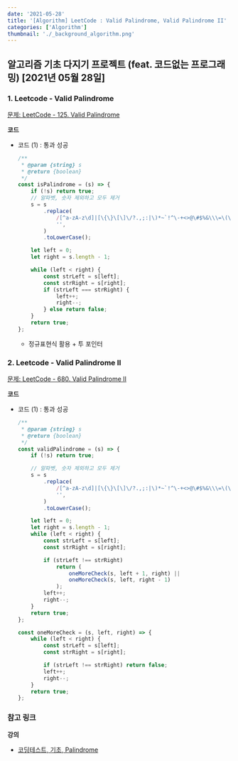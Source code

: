 ```yaml
---
date: '2021-05-28'
title: '[Algorithm] LeetCode : Valid Palindrome, Valid Palindrome II'
categories: ['Algorithm']
thumbnail: './_background_algorithm.png'
---
```


## 알고리즘 기초 다지기 프로젝트 (feat. 코드없는 프로그래밍) \[2021년 05월 28일\]

### **1.** Leetcode - Valid Palindrome

[문제: LeetCode - 125. Valid Palindrome](https://leetcode.com/problems/valid-palindrome/)

**코드**

-   코드 (1) : 통과 성공

    ```js
    /**
     * @param {string} s
     * @return {boolean}
     */
    const isPalindrome = (s) => {
        if (!s) return true;
        // 알파벳, 숫자 제외하고 모두 제거
        s = s
            .replace(
                /[^a-zA-z\d]|[\{\}\[\]\/?.,;:|\)*~`!^\-+<>@\#$%&\\\=\(\'\"\_]/g,
                '',
            )
            .toLowerCase();

        let left = 0;
        let right = s.length - 1;

        while (left < right) {
            const strLeft = s[left];
            const strRight = s[right];
            if (strLeft === strRight) {
                left++;
                right--;
            } else return false;
        }
        return true;
    };
    ```

    -   정규표현식 활용 + 투 포인터

### **2.** Leetcode - Valid Palindrome II

[문제: LeetCode - 680. Valid Palindrome II](https://leetcode.com/problems/valid-palindrome-ii/)

**코드**

-   코드 (1) : 통과 성공

    ```js
    /**
     * @param {string} s
     * @return {boolean}
     */
    const validPalindrome = (s) => {
        if (!s) return true;

        // 알파벳, 숫자 제외하고 모두 제거
        s = s
            .replace(
                /[^a-zA-z\d]|[\{\}\[\]\/?.,;:|\)*~`!^\-+<>@\#$%&\\\=\(\'\"\_]/g,
                '',
            )
            .toLowerCase();

        let left = 0;
        let right = s.length - 1;
        while (left < right) {
            const strLeft = s[left];
            const strRight = s[right];

            if (strLeft !== strRight)
                return (
                    oneMoreCheck(s, left + 1, right) ||
                    oneMoreCheck(s, left, right - 1)
                );
            left++;
            right--;
        }
        return true;
    };

    const oneMoreCheck = (s, left, right) => {
        while (left < right) {
            const strLeft = s[left];
            const strRight = s[right];

            if (strLeft !== strRight) return false;
            left++;
            right--;
        }
        return true;
    };
    ```

### **참고 링크**

**강의**

-   [코딩테스트, 기초, Palindrome](https://youtu.be/Yjgmw3rMof4)
